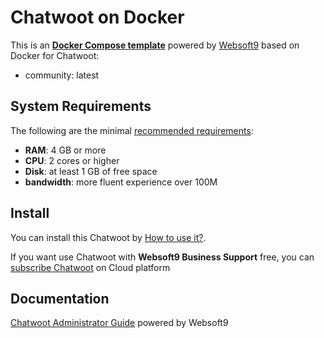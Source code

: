 # Chatwoot on Docker  

This is an **[Docker Compose template](https://github.com/Websoft9/docker-library)** powered by [Websoft9](https://www.websoft9.com) based on Docker for Chatwoot:


 - community:  latest


## System Requirements

The following are the minimal [recommended requirements](https://www.chatwoot.com/docs/self-hosted/deployment/requirements):

* **RAM**: 4 GB or more
* **CPU**: 2 cores or higher
* **Disk**: at least 1 GB of free space
* **bandwidth**: more fluent experience over 100M  

## Install

You can install this Chatwoot by [How to use it?](https://github.com/Websoft9/docker-library#how-to-use-it).   

If you want use Chatwoot with **Websoft9 Business Support** free, you can [subscribe Chatwoot](https://www.websoft9.com/apps) on Cloud platform

## Documentation

[Chatwoot Administrator Guide](https://support.websoft9.com/docs/chatwoot) powered by Websoft9